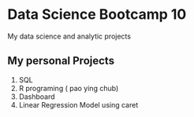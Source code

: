 # Data Science Bootcamp 10
My data science and analytic projects

## My personal Projects

1. SQL
2. R programing ( pao ying chub)
3. Dashboard
4. Linear Regression Model using caret 
